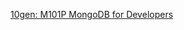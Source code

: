 [10gen: M101P MongoDB for Developers](https://education.10gen.com/courses/10gen/M101P/2013_April/info)
